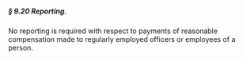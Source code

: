 ##### § 9.20 Reporting. #####

No reporting is required with respect to payments of reasonable compensation made to regularly employed officers or employees of a person.